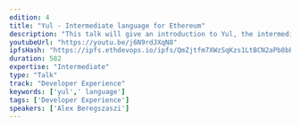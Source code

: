 ```yaml
---
edition: 4
title: "Yul - Intermediate language for Ethereum"
description: "This talk will give an introduction to Yul, the intermediate language developed by the Solidity team. We'll go through the motivation, design decisions and progress of implementation. Yul is designed to have multiple targets, EVM and ewasm, and support multiple languages as a frontend. We'll touch on languages using it (Flint, LLL) and what is ahead in order to support it in Solidity."
youtubeUrl: "https://youtu.be/j6N9rdJXqN8"
ipfsHash: "https://ipfs.ethdevops.io/ipfs/QmZjtfm7XWzSqKzs1LtBCN2aPb8bEiBbYucRsmRCrQLDgQ?filename=Yul_-_Intermediate_language_for_Ethereum_by_Alex_Beregszaszi_Devcon4-j6N9rdJXqN8.mp4"
duration: 582
expertise: "Intermediate"
type: "Talk"
track: "Developer Experience"
keywords: ['yul',' language']
tags: ['Developer Experience']
speakers: ['Alex Beregszaszi']
---
```

